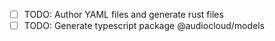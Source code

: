 - [ ] TODO: Author YAML files and generate rust files
- [ ] TODO: Generate typescript package @audiocloud/models

